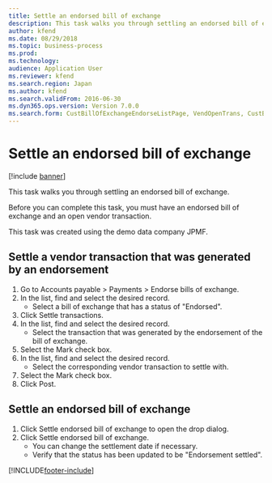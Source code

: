 ```yaml
---
title: Settle an endorsed bill of exchange
description: This task walks you through settling an endorsed bill of exchange.
author: kfend
ms.date: 08/29/2018
ms.topic: business-process
ms.prod: 
ms.technology: 
audience: Application User
ms.reviewer: kfend
ms.search.region: Japan
ms.author: kfend
ms.search.validFrom: 2016-06-30
ms.dyn365.ops.version: Version 7.0.0
ms.search.form: CustBillOfExchangeEndorseListPage, VendOpenTrans, CustBillOfExchangeEndorseSettle
---
```

# Settle an endorsed bill of exchange

[!include [banner](../../includes/banner.md)]

This task walks you through settling an endorsed bill of exchange.



Before you can complete this task, you must have an endorsed bill of exchange and an open vendor transaction. 



This task was created using the demo data company JPMF.


## Settle a vendor transaction that was generated by an endorsement
1. Go to Accounts payable > Payments > Endorse bills of exchange.
2. In the list, find and select the desired record.
    * Select a bill of exchange that has a status of "Endorsed".  
3. Click Settle transactions.
4. In the list, find and select the desired record.
    * Select the transaction that was generated by the endorsement of the bill of exchange.  
5. Select the Mark check box.
6. In the list, find and select the desired record.
    * Select the corresponding vendor transaction to settle with.  
7. Select the Mark check box.
8. Click Post.

## Settle an endorsed bill of exchange
1. Click Settle endorsed bill of exchange to open the drop dialog.
2. Click Settle endorsed bill of exchange.
    * You can change the settlement date if necessary.  
    * Verify that the status has been updated to be "Endorsement settled".  



[!INCLUDE[footer-include](../../../includes/footer-banner.md)]
